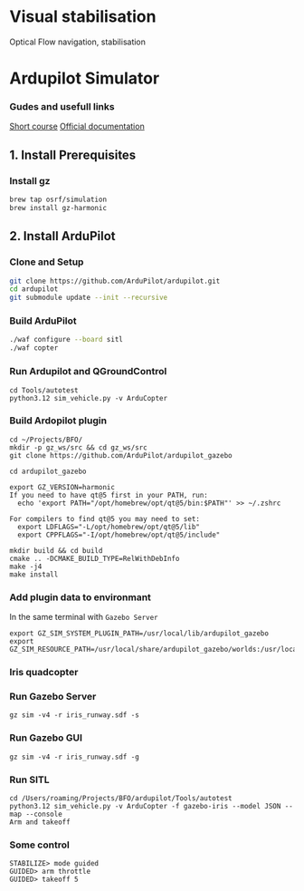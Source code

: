 # Visual stabilisation
Optical Flow navigation, stabilisation


# Ardupilot Simulator 
### Gudes and usefull links

[Short course](https://www.youtube.com/watch?v=m7hPyJJmWmU)
[Official documentation](https://ardupilot.org/dev/docs/sitl-with-gazebo.html)

## 1. Install Prerequisites

### Install gz
```bash
brew tap osrf/simulation
brew install gz-harmonic
```

## 2. Install ArduPilot

### Clone and Setup
```bash
git clone https://github.com/ArduPilot/ardupilot.git
cd ardupilot
git submodule update --init --recursive
```

### Build ArduPilot
```bash
./waf configure --board sitl
./waf copter
```

### Run Ardupilot and QGroundControl
```
cd Tools/autotest
python3.12 sim_vehicle.py -v ArduCopter 
```

### Build Ardopilot plugin
```
cd ~/Projects/BFO/
mkdir -p gz_ws/src && cd gz_ws/src
git clone https://github.com/ArduPilot/ardupilot_gazebo

cd ardupilot_gazebo

export GZ_VERSION=harmonic
If you need to have qt@5 first in your PATH, run:
  echo 'export PATH="/opt/homebrew/opt/qt@5/bin:$PATH"' >> ~/.zshrc

For compilers to find qt@5 you may need to set:
  export LDFLAGS="-L/opt/homebrew/opt/qt@5/lib"
  export CPPFLAGS="-I/opt/homebrew/opt/qt@5/include"
  
mkdir build && cd build
cmake .. -DCMAKE_BUILD_TYPE=RelWithDebInfo
make -j4
make install 
```

### Add plugin data to environmant 
In the same terminal with `Gazebo Server` 
```
export GZ_SIM_SYSTEM_PLUGIN_PATH=/usr/local/lib/ardupilot_gazebo
export GZ_SIM_RESOURCE_PATH=/usr/local/share/ardupilot_gazebo/worlds:/usr/local/share/ardupilot_gazebo/models
```

### Iris quadcopter

### Run Gazebo Server 

```
gz sim -v4 -r iris_runway.sdf -s
```

### Run Gazebo GUI

```
gz sim -v4 -r iris_runway.sdf -g
```

### Run SITL

```
cd /Users/roaming/Projects/BFO/ardupilot/Tools/autotest
python3.12 sim_vehicle.py -v ArduCopter -f gazebo-iris --model JSON --map --console
Arm and takeoff
```

### Some control
```
STABILIZE> mode guided
GUIDED> arm throttle
GUIDED> takeoff 5

```